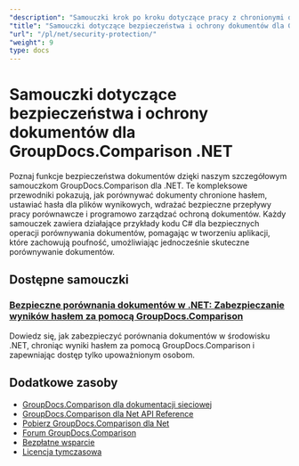 ```yaml
---
"description": "Samouczki krok po kroku dotyczące pracy z chronionymi dokumentami i wdrażania zabezpieczeń w wynikach porównania przy użyciu GroupDocs.Comparison dla platformy .NET."
"title": "Samouczki dotyczące bezpieczeństwa i ochrony dokumentów dla GroupDocs.Comparison .NET"
"url": "/pl/net/security-protection/"
"weight": 9
type: docs
---
```

# Samouczki dotyczące bezpieczeństwa i ochrony dokumentów dla GroupDocs.Comparison .NET

Poznaj funkcje bezpieczeństwa dokumentów dzięki naszym szczegółowym samouczkom GroupDocs.Comparison dla .NET. Te kompleksowe przewodniki pokazują, jak porównywać dokumenty chronione hasłem, ustawiać hasła dla plików wynikowych, wdrażać bezpieczne przepływy pracy porównawcze i programowo zarządzać ochroną dokumentów. Każdy samouczek zawiera działające przykłady kodu C# dla bezpiecznych operacji porównywania dokumentów, pomagając w tworzeniu aplikacji, które zachowują poufność, umożliwiając jednocześnie skuteczne porównywanie dokumentów.

## Dostępne samouczki

### [Bezpieczne porównania dokumentów w .NET: Zabezpieczanie wyników hasłem za pomocą GroupDocs.Comparison](./secure-net-document-comparisons-password-protection/)
Dowiedz się, jak zabezpieczyć porównania dokumentów w środowisku .NET, chroniąc wyniki hasłem za pomocą GroupDocs.Comparison i zapewniając dostęp tylko upoważnionym osobom.

## Dodatkowe zasoby

- [GroupDocs.Comparison dla dokumentacji sieciowej](https://docs.groupdocs.com/comparison/net/)
- [GroupDocs.Comparison dla Net API Reference](https://reference.groupdocs.com/comparison/net/)
- [Pobierz GroupDocs.Comparison dla Net](https://releases.groupdocs.com/comparison/net/)
- [Forum GroupDocs.Comparison](https://forum.groupdocs.com/c/comparison)
- [Bezpłatne wsparcie](https://forum.groupdocs.com/)
- [Licencja tymczasowa](https://purchase.groupdocs.com/temporary-license/)
